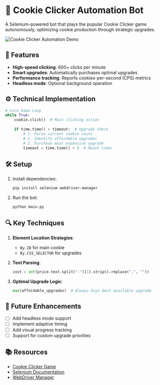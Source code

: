 # 🍪 Cookie Clicker Automation Bot

A Selenium-powered bot that plays the popular Cookie Clicker game autonomously, optimizing cookie production through strategic upgrades.

![Cookie Clicker Automation Demo](https://media.giphy.com/media/v1.Y2lkPTc5MGI3NjExcDhyZ2NtY3B6dW0ya3JtY2VlZGN5Z2VjeHp4eG5qY2VjZzZzbmZ6biZlcD12MV9pbnRlcm5hbF9naWZfYnlfaWQmY3Q9Zw/3ohzdQFPJt7L3GRQSY/giphy.gif)

## 🚀 Features

- **High-speed clicking**: 600+ clicks per minute
- **Smart upgrades**: Automatically purchases optimal upgrades
- **Performance tracking**: Reports cookies-per-second (CPS) metrics
- **Headless mode**: Optional background operation

## ⚙️ Technical Implementation

```python
# Core Game Loop
while True:
    cookie.click()  # Main clicking action
    
    if time.time() > timeout:  # Upgrade check
        # 1. Parse current cookie count
        # 2. Identify affordable upgrades 
        # 3. Purchase most expensive upgrade
        timeout = time.time() + 5  # Reset timer
```

## 🛠️ Setup

1. Install dependencies:
   ```bash
   pip install selenium webdriver-manager
   ```

2. Run the bot:
   ```bash
   python main.py
   ```


## 🔍 Key Techniques

1. **Element Location Strategies**:
   - `By.ID` for main cookie
   - `By.CSS_SELECTOR` for upgrades

2. **Text Parsing**:
   ```python
   cost = int(price.text.split("-")[1].strip().replace(",", ""))
   ```

3. **Optimal Upgrade Logic**:
   ```python
   max(affordable_upgrades)  # Always buys best available upgrade
   ```

## 🌟 Future Enhancements

- [ ] Add headless mode support
- [ ] Implement adaptive timing
- [ ] Add visual progress tracking
- [ ] Support for custom upgrade priorities

## 📚 Resources

- [Cookie Clicker Game](http://orteil.dashnet.org/experiments/cookie/)
- [Selenium Documentation](https://www.selenium.dev/documentation/)
- [WebDriver Manager](https://pypi.org/project/webdriver-manager/)
